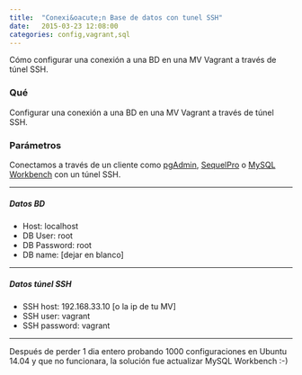```yaml
---
title:  "Conexi&oacute;n Base de datos con tunel SSH"
date:   2015-03-23 12:08:00
categories: config,vagrant,sql
---
```


C&oacute;mo configurar una conexi&oacute;n a una BD en una MV Vagrant a trav&eacute;s de t&uacute;nel SSH.


### Qué
Configurar una conexi&oacute;n a una BD en una MV Vagrant a trav&eacute;s de t&uacute;nel SSH.

### Parámetros
Conectamos a través de un cliente como [pgAdmin](http://www.pgadmin.org/), [SequelPro](http://www.sequelpro.com) o [MySQL Workbench](https://www.mysql.com/products/workbench/) con un túnel SSH.

***

##### Datos BD

* Host: localhost
* DB User:        root
* DB Password:   root
* DB name:       [dejar en blanco]

***

##### Datos t&uacute;nel SSH

* SSH host: 192.168.33.10 [o la ip de tu MV]
* SSH user: vagrant
* SSH password: vagrant

***

Despu&eacute;s de perder 1 dia entero probando 1000 configuraciones en Ubuntu 14.04 y que no funcionara, la soluci&oacute;n fue actualizar MySQL Workbench :-)
